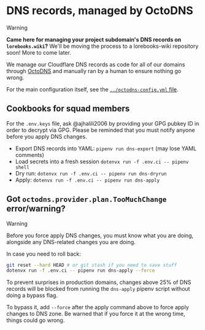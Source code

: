 # DNS records, managed by OctoDNS

> [!warning]
> **Came here for managing your project subdomain's DNS records on `lorebooks.wiki`?**
> We'll be moving the process to a lorebooks-wiki repository soon! More to come later.

We manage our Cloudflare DNS records as code for all of our domains through
[OctoDNS](https://github.com/octodns/octodns) and manually ran by a human to
ensure nothing go wrong.

For the main configuration itself, see the [`../octodns-config.yml` file](../octodns-config.yml).

## Cookbooks for squad members

For the `.env.keys` file, ask @ajhalili2006 by providing your GPG pubkey ID in order to
decrypt via GPG. Please be reminded that you must notify anyone before you apply
DNS changes.

* Export DNS records into YAML: `pipenv run dns-export` (may lose YAML comments)
* Load secrets into a fresh session `dotenvx run -f .env.ci -- pipenv shell`
* Dry run: `dotenvx run -f .env.ci -- pipenv run dns-dryrun`
* Apply: `dotenvx run -f .env.ci -- pipenv run dns-apply`

## Got `octodns.provider.plan.TooMuchChange` error/warning?

> [!warning]
> Before you force apply DNS changes, you must know what you are doing, alongside
> any DNS-related changes you are doing.
>
> In case you need to roll back:
>
> ```bash
> git reset --hard HEAD # or git stash if you need to save stuff
> dotenvx run -f .env.ci -- pipenv run dns-apply --force
> ```

To prevent surprises in production domains, changes above 25% of DNS records will be blocked
from running the `dns-apply` pipenv script without doing a bypass flag.

To bypass it, add `--force` after the apply command above to force apply changes to DNS zone. Be warned that if you force it at the wrong time, things could go wrong.
